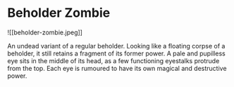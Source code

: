 # Beholder Zombie

![[beholder-zombie.jpeg]]

An undead variant of a regular beholder. Looking like a floating corpse of a beholder, it still retains a fragment of its former power. A pale and pupilless eye sits in the middle of its head, as a few functioning eyestalks protrude from the top. Each eye is rumoured to have its own magical and destructive power.